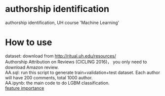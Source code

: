 # authorship identification
authorship identification, UH course 'Machine Learning'

# How to use
dataset: download from  http://ritual.uh.edu/resources/    
Authorship Attribution on Reviews (CICLING 2016)， you only need to download Amazon review.    
AA.sql: run this script to generate train+validation+test dataset. Each author will have 200 comments, total 1000 author.   
AA.ipynb: the main code to do LGBM classification.   
[feature importance](https://github.com/stephenkung/authorship/blob/master/final.png)

